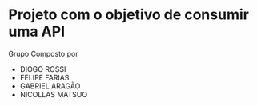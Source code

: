 # Projeto com o objetivo de consumir uma API

Grupo Composto por

- DIOGO ROSSI
- FELIPE FARIAS
- GABRIEL ARAGÃO
- NICOLLAS MATSUO
